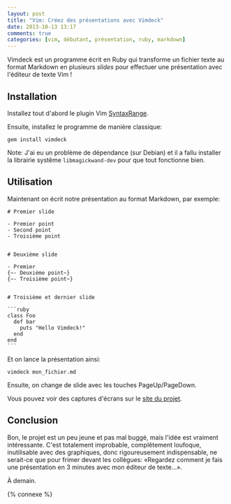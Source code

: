 ```yaml
---
layout: post
title: "Vim: Créez des présentations avec Vimdeck"
date: 2013-10-13 13:17
comments: true
categories: [vim, débutant, présentation, ruby, markdown]
---
```


Vimdeck est un programme écrit en Ruby qui transforme un fichier texte au
format Markdown en plusieurs *slides* pour effectuer une présentation avec
l'éditeur de texte Vim !

<!-- more -->

Installation
------------

Installez tout d'abord le plugin Vim [SyntaxRange](https://github.com/vim-scripts/SyntaxRange).

Ensuite, installez le programme de manière classique:

    gem install vimdeck

Note: J'ai eu un problème de dépendance (sur Debian) et il a fallu installer la
librairie systême `libmagickwand-dev` pour que tout fonctionne bien.

Utilisation
-----------

Maintenant on écrit notre présentation au format Markdown, par exemple:

    # Premier slide

    - Premier point
    - Second point
    - Troisième point


    # Deuxième slide

    - Premier
    {~- Deuxième point~}
    {~- Troisième point~}


    # Troisième et dernier slide

    ```ruby
    class Foo
      def bar
        puts "Hello Vimdeck!"
      end
    end
    ```

Et on lance la présentation ainsi:

    vimdeck mon_fichier.md

Ensuite, on change de slide avec les touches PageUp/PageDown.

Vous pouvez voir des captures d'écrans sur le [site du projet](https://github.com/tybenz/vimdeck).

Conclusion
----------

Bon, le projet est un peu jeune et pas mal buggé, mais l'idée est vraiment
intéressante. C'est totalement improbable, complêtement loufoque, inutilisable
avec des graphiques, donc
rigoureusement indispensable, ne serait-ce que pour frimer devant les
collègues: «Regardez comment je fais une présentation en 3 minutes avec mon
éditeur de texte…».

À demain.

{% connexe %}

